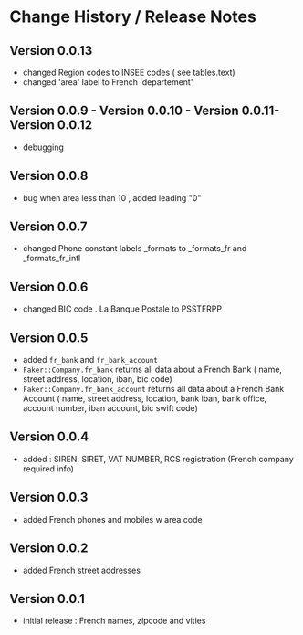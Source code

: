 # Change History / Release Notes

## Version 0.0.13
* changed Region codes to INSEE codes ( see tables.text)
* changed 'area' label to French 'departement'

## Version 0.0.9 - Version 0.0.10 - Version 0.0.11- Version 0.0.12
* debugging

## Version 0.0.8
* bug when area less than 10 , added leading "0"

## Version 0.0.7
* changed Phone constant labels   _formats to _formats_fr and _formats_fr_intl


## Version 0.0.6
* changed BIC code . La Banque Postale to PSSTFRPP

## Version 0.0.5
* added `fr_bank` and `fr_bank_account` 
* `Faker::Company.fr_bank` returns all data about a French Bank ( name, street address, location, iban, bic code)
* `Faker::Company.fr_bank_account` returns all data about a French Bank Account ( name, street address, location, bank iban, bank office,  account number, iban account, bic swift code)

## Version 0.0.4
* added  :  SIREN, SIRET, VAT NUMBER, RCS registration (French company required info)

## Version 0.0.3
* added  French phones and mobiles w area code

## Version 0.0.2
* added  French street addresses

## Version 0.0.1
* initial release  : French names, zipcode and vities
